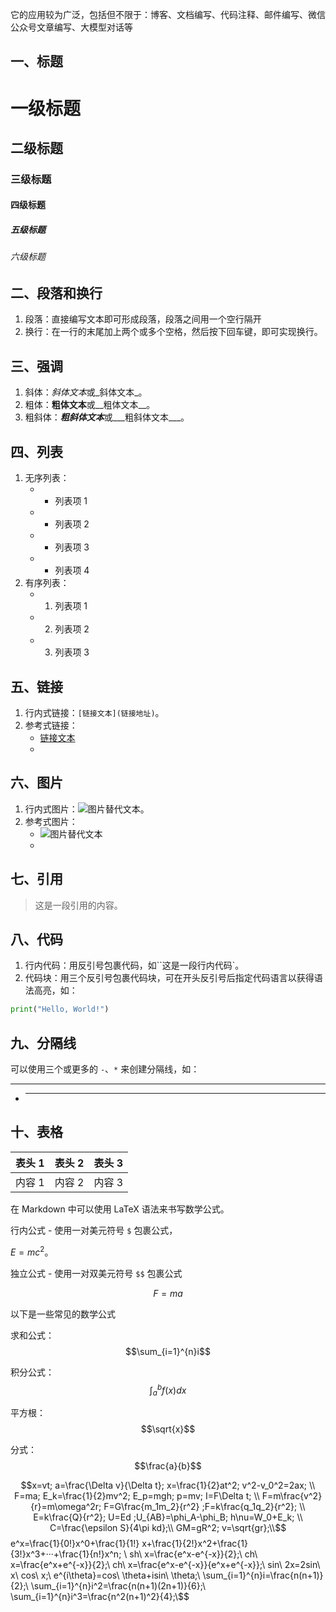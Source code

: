 

它的应用较为广泛，包括但不限于：博客、文档编写、代码注释、邮件编写、微信公众号文章编写、大模型对话等

## 一、标题

# 一级标题

## 二级标题

### 三级标题

#### 四级标题

##### 五级标题

###### 六级标题

## 二、段落和换行

1. 段落：直接编写文本即可形成段落，段落之间用一个空行隔开
2. 换行：在一行的末尾加上两个或多个空格，然后按下回车键，即可实现换行。

## 三、强调

1. 斜体：*斜体文本*或_斜体文本_。
2. 粗体：**粗体文本**或__粗体文本__。
3. 粗斜体：***粗斜体文本***或___粗斜体文本___。

## 四、列表
1. 无序列表：
    - - 列表项 1
    - - 列表项 2
    - * 列表项 3
    - + 列表项 4
2. 有序列表：
    - 1. 列表项 1
    - 2. 列表项 2
    - 3. 列表项 3

## 五、链接

1. 行内式链接：`[链接文本](链接地址)`。
2. 参考式链接：
    - [链接文本][链接标记]
    - [链接标记]: 链接地址

## 六、图片

1. 行内式图片：![图片替代文本](图片地址)。
2. 参考式图片：
    - ![图片替代文本][图片标记]
    - [图片标记]: 图片地址

## 七、引用

> 这是一段引用的内容。

## 八、代码
1. 行内代码：用反引号包裹代码，如``这是一段行内代码`。
2. 代码块：用三个反引号包裹代码块，可在开头反引号后指定代码语言以获得语法高亮，如：
```python
print("Hello, World!")
```

## 九、分隔线

可以使用三个或更多的 `-`、`*` 来创建分隔线，如：
- ---
- ***

## 十、表格

| 表头 1 | 表头 2 | 表头 3 |
| ---- | ---- | ---- |
| 内容 1 | 内容 2 | 内容 3 |



在 Markdown 中可以使用 LaTeX 语法来书写数学公式。

行内公式   - 使用一对美元符号 `$` 包裹公式，

$E=mc^2$。 

独立公式   - 使用一对双美元符号 `$$` 包裹公式

$$F = ma$$

以下是一些常见的数学公式

求和公式：$$\sum_{i=1}^{n}i$$

积分公式：$$\int_{a}^{b}f(x)dx$$

平方根：$$\sqrt{x}$$

分式：$$\frac{a}{b}$$

$$x=vt; a=\frac{\Delta v}{\Delta t}; x=\frac{1}{2}at^2; v^2-v_0^2=2ax; \\
F=ma; E_k=\frac{1}{2}mv^2; E_p=mgh; p=mv; I=F\Delta t; \\
F=m\frac{v^2}{r}=m\omega^2r; F=G\frac{m_1m_2}{r^2} ;F=k\frac{q_1q_2}{r^2}; \\
E=k\frac{Q}{r^2}; U=Ed ;U_{AB}=\phi_A-\phi_B; h\nu=W_0+E_k; \\
C=\frac{\epsilon S}{4\pi kd};\\
GM=gR^2; v=\sqrt{gr};\\$$
e^x=\frac{1}{0!}x^0+\frac{1}{1!} x+\frac{1}{2!}x^2+\frac{1}{3!}x^3+···+\frac{1}{n!}x^n; \\
sh\ x=\frac{e^x-e^{-x}}{2};\\
ch\ x=\frac{e^x+e^{-x}}{2};\\
ch\ x=\frac{e^x-e^{-x}}{e^x+e^{-x}};\\
sin\ 2x=2sin\ x\ cos\ x;\\
e^{i\theta}=cos\ \theta+isin\ \theta;\\
\sum_{i=1}^{n}i=\frac{n(n+1)}{2};\\
\sum_{i=1}^{n}i^2=\frac{n(n+1)(2n+1)}{6};\\
\sum_{i=1}^{n}i^3=\frac{n^2(n+1)^2}{4};\\$$


